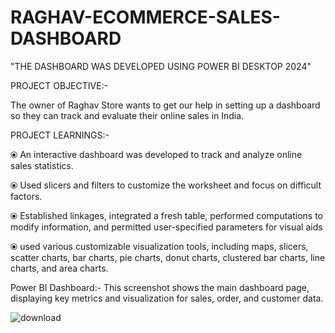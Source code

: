 # RAGHAV-ECOMMERCE-SALES-DASHBOARD
"THE DASHBOARD WAS DEVELOPED USING POWER BI DESKTOP 2024"

PROJECT OBJECTIVE:-

The owner of Raghav Store wants to get our help in setting up a dashboard so they can track and evaluate their online sales in India.

PROJECT LEARNINGS:- 

⦿ An interactive dashboard was developed to track and analyze online sales statistics.

⦿ Used slicers and filters to customize the worksheet and focus on difficult factors.

⦿ Established linkages, integrated a fresh table, performed computations to modify information, and permitted user-specified parameters for visual aids 

⦿ used various customizable visualization tools, including maps, slicers, scatter charts, bar charts, pie charts, donut charts, clustered bar charts, line charts, and area charts.

   Power BI Dashboard:- This screenshot shows the main dashboard page, displaying key metrics and visualization for sales, order, and customer data.

![download](https://github.com/user-attachments/assets/1fe4176d-205b-41de-8752-b84f9b3cd453)
